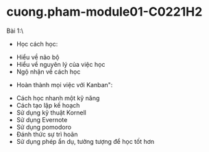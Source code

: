 # cuong.pham-module01-C0221H2
Bài 1:\
- Học cách học:
+ Hiểu về não bộ
+ Hiểu về nguyên lý của việc học
+ Ngộ nhận về cách học
- Hoàn thành mọi việc với Kanban":
+ Cách học nhanh một kỹ năng
+ Cách tạo lập kế hoạch
+ Sử dụng kỹ thuật Kornell
+ Sử dụng Evernote
+ Sử dụng pomodoro
+ Đánh thức sự trì hoãn
+ Sử dụng phép ẩn dụ, tưởng tượng để học tốt hơn
